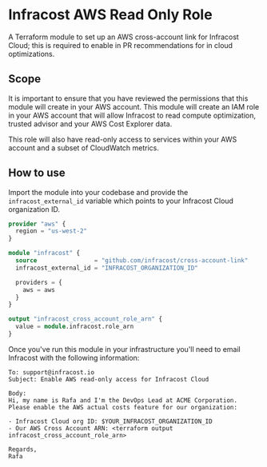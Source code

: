 # Infracost AWS Read Only Role

A Terraform module to set up an AWS cross-account link for Infracost Cloud; this is required to enable in PR recommendations for in cloud optimizations.

## Scope

It is important to ensure that you have reviewed the permissions that this module will create in your AWS account. This module will create an IAM role in your AWS account that will allow Infracost to read compute optimization, trusted advisor and your AWS Cost Explorer data.

This role will also have read-only access to services within your AWS account and a subset of CloudWatch metrics.

## How to use

Import the module into your codebase and provide the `infracost_external_id` variable which points to your Infracost Cloud organization ID.

```terraform
provider "aws" {
  region = "us-west-2"
}

module "infracost" {
  source                = "github.com/infracost/cross-account-link"
  infracost_external_id = "INFRACOST_ORGANIZATION_ID"

  providers = {
    aws = aws
  }
}

output "infracost_cross_account_role_arn" {
  value = module.infracost.role_arn
}
```

Once you've run this module in your infrastructure you'll need to email Infracost with the following information:

```text
To: support@infracost.io
Subject: Enable AWS read-only access for Infracost Cloud

Body:
Hi, my name is Rafa and I'm the DevOps Lead at ACME Corporation.
Please enable the AWS actual costs feature for our organization:

- Infracost Cloud org ID: $YOUR_INFRACOST_ORGANIZATION_ID
- Our AWS Cross Account ARN: <terraform output infracost_cross_account_role_arn>

Regards,
Rafa
```
